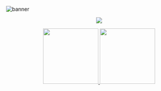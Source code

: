 

<!--Banner-->

![banner](https://user-images.githubusercontent.com/86687715/193377775-0410e1ab-e77b-4300-a189-99d0c79cd420.png)






<!--Ícones-->

<p align="center">
  <a href="https://skillicons.dev">
    <img src="https://skillicons.dev/icons?i=git,html,css,bootstrap,javascript,nodejs" />
  </a>
</p>

  
  
   
     
 
 <!--Barra de status-->
  
  
  <div align="center">
  <a href="https://github.com/Rodr1goTavares">
    <img height="150em" src="https://github-readme-stats.vercel.app/api?username=Rodr1goTavares&count_private=true&include_all_commits=false&show_icons=true&theme=chartreuse-dark&hide_border=false&show_owner=true"/>
    <img height="150em" src="https://github-readme-stats.vercel.app/api/top-langs/?username=Rodr1goTavares&theme=chartreuse-dark&hide_border=false&&layout=compact"/>
  </a>
</div>
  
  
  
  
  <!--Teste -->
  <!--
  <div align="center">
    <a href="https://github.com/anuraghazra/github-readme-stats">
      <img align="center" height="150em" src="https://github-readme-stats.vercel.app/api/pin/?username=anuraghazra&theme=dark&show_icons=true&border_color=0000&repo=github-readme-stats" />
    </a>
    <a href="https://github.com/anuraghazra/convoychat">
      <img align="center" height="150em" src="https://github-readme-stats.vercel.app/api/pin/?username=anuraghazra&theme=dark&show_icons=true&border_color=0000&repo=convoychat"/>
    </a>
  </div>
  -->




  
  
  
  










